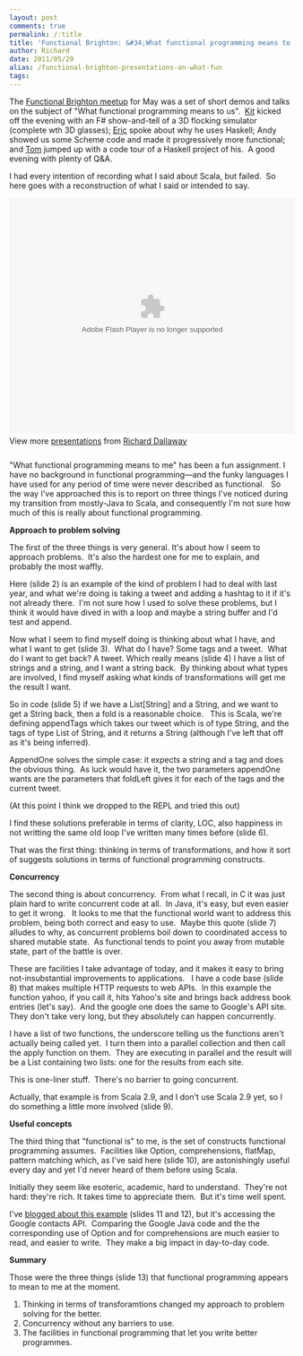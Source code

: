 ```yaml
---
layout: post
comments: true
permalink: /:title
title: 'Functional Brighton: &#34;What functional programming means to me&#34;'
author: Richard
date: 2011/05/29
alias: /functional-brighton-presentations-on-what-fun
tags:
---
```


The [Functional Brighton meetup][] for May was a set of short demos and
talks on the subject of "What functional programming means to us".
 [Kit][] kicked off the evening with an F\# show-and-tell of a 3D
flocking simulator (complete wth 3D glasses); [Eric][] spoke about why
he uses Haskell; Andy showed us some Scheme code and made it
progressively more functional; and [Tom][] jumped up with a code tour of
a Haskell project of his.  A good evening with plenty of Q&A.

I had every intention of recording what I said about Scala, but failed.
 So here goes with a reconstruction of what I said or intended to say.

<div style="width:510px" id="__ss_8122512"> <object id="__sse8122512" width="510" height="420"> <param name="movie" value="http://static.slidesharecdn.com/swf/ssplayer2.swf?doc=what-is-fp-to-me-110527050223-phpapp02&rel=0&stripped_title=what-functional-programming-means-to-me&userName=RichardDallaway" /> <param name="allowFullScreen" value="true"/> <param name="allowScriptAccess" value="always"/> <param name="wmode" value="transparent"/> <embed name="__sse8122512" src="http://static.slidesharecdn.com/swf/ssplayer2.swf?doc=what-is-fp-to-me-110527050223-phpapp02&rel=0&stripped_title=what-functional-programming-means-to-me&userName=RichardDallaway" type="application/x-shockwave-flash" allowscriptaccess="always" allowfullscreen="true" wmode="transparent" width="510" height="420"></embed> </object> <div style="padding:5px 0 12px"> View more <a href="http://www.slideshare.net/" target="_blank">presentations</a> from <a href="http://www.slideshare.net/RichardDallaway" target="_blank">Richard Dallaway</a> </div> </div>

"What functional programming means to me" has been a fun assignment. I
have no background in functional programming—and the funky languages I
have used for any period of time were never described as functional.  
So the way I've approached this is to report on three things I've
noticed during my transition from mostly-Java to Scala, and consequently
I'm not sure how much of this is really about functional programming.  

**Approach to problem solving**

The first of the three things is very general. It's about how I seem to
approach problems.  It's also the hardest one for me to explain, and
probably the most waffly.

Here (slide 2) is an example of the kind of problem I had to deal with
last year, and what we're doing is taking a tweet and adding a hashtag
to it if it's not already there.  I'm not sure how I used to solve these
problems, but I think it would have dived in with a loop and maybe a
string buffer and I'd test and append.

Now what I seem to find myself doing is thinking about what I have, and
what I want to get (slide 3).  What do I have? Some tags and a tweet.
 What do I want to get back? A tweet. Which really means (slide 4) I
have a list of strings and a string, and I want a string back.  By
thinking about what types are involved, I find myself asking what kinds
of transformations will get me the result I want.

So in code (slide 5) if we have a List[String] and a String, and we want
to get a String back, then a fold is a reasonable choice.   This is
Scala, we're defining appendTags which takes our tweet which is of type
String, and the tags of type List of String, and it returns a String
(although I've left that off as it's being inferred).  

AppendOne solves the simple case: it expects a string and a tag and does
the obvious thing.  As luck would have it, the two parameters appendOne
wants are the parameters that foldLeft gives it for each of the tags and
the current tweet. 

(At this point I think we dropped to the REPL and tried this out)

I find these solutions preferable in terms of clarity, LOC, also
happiness in not writting the same old loop I've written many times
before (slide 6).

That was the first thing: thinking in terms of transformations, and how
it sort of suggests solutions in terms of functional programming
constructs.

**Concurrency**

The second thing is about concurrency.  From what I recall, in C it was
just plain hard to write concurrent code at all.  In Java, it's easy,
but even easier to get it wrong.   It looks to me that the functional
world want to address this problem, being both correct and easy to use.
 Maybe this quote (slide 7) alludes to why, as concurrent problems boil
down to coordinated access to shared mutable state.  As functional tends
to point you away from mutable state, part of the battle is over.  

These are facilities I take advantage of today, and it makes it easy to
bring not-insubstantial improvements to applications.   I have a code
base (slide 8) that makes multiple HTTP requests to web APIs.  In this
example the function yahoo, if you call it, hits Yahoo's site and brings
back address book entries (let's say).  And the google one does the same
to Google's API site.   They don't take very long, but they absolutely
can happen concurrently.

I have a list of two functions, the underscore telling us the functions
aren't actually being called yet.  I turn them into a parallel
collection and then call the apply function on them.  They are executing
in parallel and the result will be a List containing two lists: one for
the results from each site.

This is one-liner stuff.  There's no barrier to going concurrent.

Actually, that example is from Scala 2.9, and I don't use Scala 2.9 yet,
so I do something a little more involved (slide 9).

**Useful concepts**

The third thing that "functional is" to me, is the set of constructs
functional programming assumes.  Facilities like Option, comprehensions,
flatMap, pattern matching which, as I've said here (slide 10), are
astonishingly useful every day and yet I'd never heard of them before
using Scala.

Initially they seem like esoteric, academic, hard to understand.
 They're not hard: they're rich. It takes time to appreciate them.  But
it's time well spent.

I've [blogged about this example][] (slides 11 and 12), but it's
accessing the Google contacts API.  Comparing the Google Java code and
the the corresponding use of Option and for comprehensions are much
easier to read, and easier to write.  They make a big impact in
day-to-day code.

**Summary**

Those were the three things (slide 13) that functional programming
appears to mean to me at the moment.

1.  Thinking in terms of transforamtions changed my approach to problem
    solving for the better.
2.  Concurrency without any barriers to use.
3.  The facilities in functional programming that let you write better
    programmes.

 

 

  [Functional Brighton meetup]: http://www.meetup.com/Functional-Brighton/
  [Kit]: http://www.linkedin.com/pub/kit-eason/4/688/627
  [Eric]: http://erickow.com/
  [Tom]: http://almostobsolete.net/
  [blogged about this example]: http://richard.dallaway.com/optionnull-is-none%20
